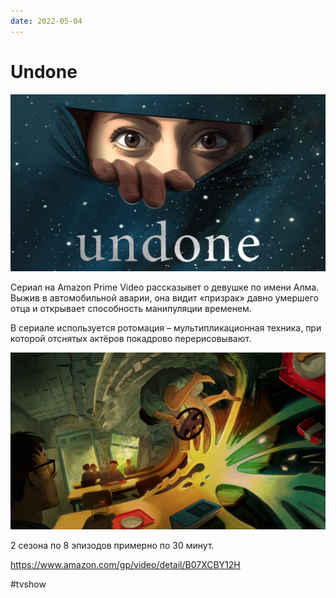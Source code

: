 ```yaml
---
date: 2022-05-04
---
```


# Undone

![Undone promo](undone.jpeg)

Сериал на Amazon Prime Video рассказывет о девушке по имени Алма.
Выжив в автомобильной аварии, она видит «призрак» давно умершего отца
и открывает способность манипуляции временем.

В сериале используется ротомация – мультипликационная техника,
при которой отснятых актёров покадрово перерисовывают.

![Undone promo](undone-2.jpg)

2 сезона по 8 эпизодов примерно по 30 минут.

https://www.amazon.com/gp/video/detail/B07XCBY12H

#tvshow
